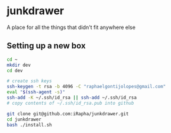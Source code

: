 # junkdrawer
A place for all the things that didn't fit anywhere else

## Setting up a new box
```bash
cd ~
mkdir dev
cd dev

# create ssh keys
ssh-keygen -t rsa -b 4096 -C "raphaelgontijolopes@gmail.com"
eval "$(ssh-agent -s)"
ssh-add -K ~/.ssh/id_rsa || ssh-add ~/.ssh/id_rsa
# copy contents of ~/.ssh/id_rsa.pub into github

git clone git@github.com:iRapha/junkdrawer.git
cd junkdrawer
bash ./install.sh
```
